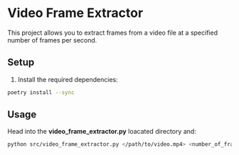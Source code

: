 # Video Frame Extractor

This project allows you to extract frames from a video file at a specified number of frames per second.

## Setup

1. Install the required dependencies:

```bash
poetry install --sync
```

## Usage
Head into the **video_frame_extractor.py** loacated directory and:

```bash
python src/video_frame_extractor.py </path/to/video.mp4> <number_of_frames_per_second>
```
